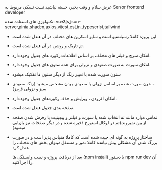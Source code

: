 عرض سلام و وقت بخیر، خسته نباشید
تست تسکی مربوط به Senior frontend developer

تکنولوژی های استفاده شده:
vue3js,json-server,pinia,shadcn,axios,vitest,esLint,typescript,tailwind

- این پروژه کاملا رسپانسیو است و سایز اسکرین های مختلف در آن هندل شده است
- تم تاریک و روشن در آن هندل شده است.
- امکان سرچ و فیلتر های مختلف بر اساس اطلاعات رکورد های جدول وجود دارد.
- امکان سورت به صورت صعودی و نزولی برای همه ستون های جدول وجود دارد.
- ستون سورت شده با تغییر رنگ از دیگر ستون ها تفکیک میشود.
- ستون سورت شده بر اساس نزولی یا صعودی بودن مشخص میشود.(رنگ صعودی سبز و نزولی قرمز)
- امکان افزودن ، ویرایش و حذف رکوردهای جدول وجود دارد.
- صفحه بندی جدول هندل شده است.
- تمامی موارد مانند تم انتخاب شده یا سورت و فیلتر و پیجینیت با رفرش شدن صفحه از بین نمیروند.(تم در لوکال استورج ذخیره شده و در دیگر صفحات نیز بازیابی میشود)
- ساختار پروژه به گونه ای چیده شده است که کاملا مقیاس پذیر است و در صورت بزرگ شدن آن مشکلی پیش نیامده کاملا تمیز و مستقل میتوان بخش های مختلف را هندل کرد



  بعد از دریافت پروژه و نصب وابستگی ها (npm install) با دستور npm run dev آن را اجرا کنید.
